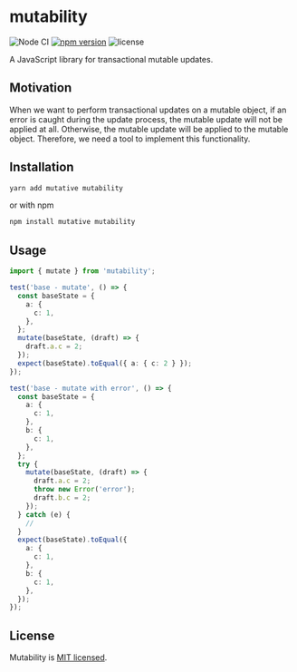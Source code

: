 # mutability

![Node CI](https://github.com/mutativejs/mutability/workflows/Node%20CI/badge.svg)
[![npm version](https://badge.fury.io/js/mutability.svg)](http://badge.fury.io/js/mutability)
![license](https://img.shields.io/npm/l/mutability)

A JavaScript library for transactional mutable updates.

## Motivation

When we want to perform transactional updates on a mutable object, if an error is caught during the update process, the mutable update will not be applied at all. Otherwise, the mutable update will be applied to the mutable object. Therefore, we need a tool to implement this functionality.

## Installation

```sh
yarn add mutative mutability
```

or with npm

```sh
npm install mutative mutability
```

## Usage

```ts
import { mutate } from 'mutability';

test('base - mutate', () => {
  const baseState = {
    a: {
      c: 1,
    },
  };
  mutate(baseState, (draft) => {
    draft.a.c = 2;
  });
  expect(baseState).toEqual({ a: { c: 2 } });
});

test('base - mutate with error', () => {
  const baseState = {
    a: {
      c: 1,
    },
    b: {
      c: 1,
    },
  };
  try {
    mutate(baseState, (draft) => {
      draft.a.c = 2;
      throw new Error('error');
      draft.b.c = 2;
    });
  } catch (e) {
    //
  }
  expect(baseState).toEqual({
    a: {
      c: 1,
    },
    b: {
      c: 1,
    },
  });
});
```

## License

Mutability is [MIT licensed](https://github.com/mutativejs/mutability/blob/main/LICENSE).
